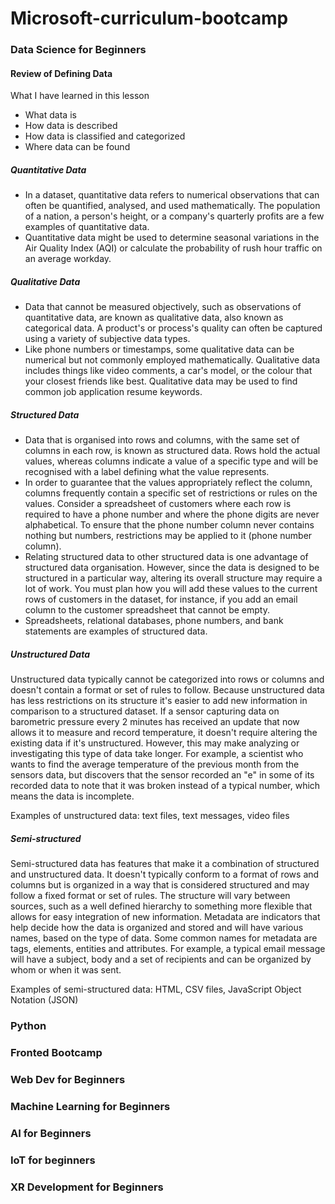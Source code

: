 # Microsoft-curriculum-bootcamp

### Data Science for Beginners

#### **Review of Defining Data**
What I have learned in this lesson
- What data is
- How data is described
- How data is classified and categorized
- Where data can be found

##### Quantitative Data
- In a dataset, quantitative data refers to numerical observations that can often be quantified, analysed, and used mathematically. The population of a nation, a person's height, or a company's quarterly profits are a few examples of quantitative data. 
- Quantitative data might be used to determine seasonal variations in the Air Quality Index (AQI) or calculate the probability of rush hour traffic on an average workday.

##### Qualitative Data
- Data that cannot be measured objectively, such as observations of quantitative data, are known as qualitative data, also known as categorical data. 
A product's or process's quality can often be captured using a variety of subjective data types. 
- Like phone numbers or timestamps, some qualitative data can be numerical but not commonly employed mathematically. Qualitative data includes things like video comments, a car's model, or the colour that your closest friends like best. Qualitative data may be used to find common job application resume keywords.

##### Structured Data
- Data that is organised into rows and columns, with the same set of columns in each row, is known as structured data. Rows hold the actual values, whereas columns indicate a value of a specific type and will be recognised with a label defining what the value represents. 
- In order to guarantee that the values appropriately reflect the column, columns frequently contain a specific set of restrictions or rules on the values. Consider a spreadsheet of customers where each row is required to have a phone number and where the phone digits are never alphabetical. To ensure that the phone number column never contains nothing but numbers, restrictions may be applied to it (phone number column).
- Relating structured data to other structured data is one advantage of structured data organisation. However, since the data is designed to be structured in a particular way, altering its overall structure may require a lot of work. You must plan how you will add these values to the current rows of customers in the dataset, for instance, if you add an email column to the customer spreadsheet that cannot be empty.
- Spreadsheets, relational databases, phone numbers, and bank statements are examples of structured data.

##### Unstructured Data
Unstructured data typically cannot be categorized into rows or columns and doesn't contain a format or set of rules to follow. Because unstructured data has less restrictions on its structure it's easier to add new information in comparison to a structured dataset. If a sensor capturing data on barometric pressure every 2 minutes has received an update that now allows it to measure and record temperature, it doesn't require altering the existing data if it's unstructured. However, this may make analyzing or investigating this type of data take longer. For example, a scientist who wants to find the average temperature of the previous month from the sensors data, but discovers that the sensor recorded an "e" in some of its recorded data to note that it was broken instead of a typical number, which means the data is incomplete.

Examples of unstructured data: text files, text messages, video files

##### Semi-structured
Semi-structured data has features that make it a combination of structured and unstructured data. It doesn't typically conform to a format of rows and columns but is organized in a way that is considered structured and may follow a fixed format or set of rules. The structure will vary between sources, such as a well defined hierarchy to something more flexible that allows for easy integration of new information. Metadata are indicators that help decide how the data is organized and stored and will have various names, based on the type of data. Some common names for metadata are tags, elements, entities and attributes. For example, a typical email message will have a subject, body and a set of recipients and can be organized by whom or when it was sent.

Examples of semi-structured data: HTML, CSV files, JavaScript Object Notation (JSON)















### Python
### Fronted Bootcamp
### Web Dev for Beginners 
### Machine Learning for Beginners 
### AI for Beginners 
### IoT for beginners 
### XR Development for Beginners 
